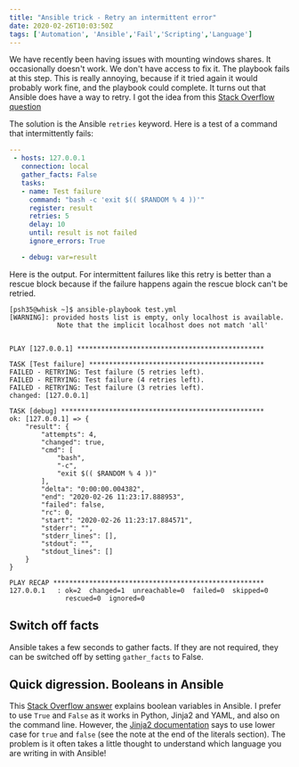 ```yaml
---
title: "Ansible trick - Retry an intermittent error"
date: 2020-02-26T10:03:50Z
tags: ['Automation', 'Ansible','Fail','Scripting','Language']
---
```


We have recently been having issues with mounting windows shares. It occasionally doesn't work. We don't have access to fix it.
The playbook fails at this step. This is really annoying, because if it tried again it would probably work fine, and
the playbook could complete. It turns out that Ansible does have a way to retry. I got the idea from this [Stack Overflow
question](https://stackoverflow.com/questions/44134642/how-to-retry-ansible-task-that-may-fail)

The solution is the Ansible `retries` keyword. Here is a test of a command that intermittently fails:

```yaml
---
 - hosts: 127.0.0.1
   connection: local
   gather_facts: False
   tasks:
   - name: Test failure
     command: "bash -c 'exit $(( $RANDOM % 4 ))'"
     register: result
     retries: 5
     delay: 10
     until: result is not failed
     ignore_errors: True

   - debug: var=result
```

Here is the output. For intermittent failures like this retry is better than a rescue block because if the failure happens again the rescue block
can't be retried.

```console
[psh35@whisk ~]$ ansible-playbook test.yml
[WARNING]: provided hosts list is empty, only localhost is available.
            Note that the implicit localhost does not match 'all'


PLAY [127.0.0.1] ***********************************************

TASK [Test failure] ********************************************
FAILED - RETRYING: Test failure (5 retries left).
FAILED - RETRYING: Test failure (4 retries left).
FAILED - RETRYING: Test failure (3 retries left).
changed: [127.0.0.1]

TASK [debug] ***************************************************
ok: [127.0.0.1] => {
    "result": {
        "attempts": 4, 
        "changed": true, 
        "cmd": [
            "bash", 
            "-c", 
            "exit $(( $RANDOM % 4 ))"
        ], 
        "delta": "0:00:00.004382", 
        "end": "2020-02-26 11:23:17.888953", 
        "failed": false, 
        "rc": 0, 
        "start": "2020-02-26 11:23:17.884571", 
        "stderr": "", 
        "stderr_lines": [], 
        "stdout": "", 
        "stdout_lines": []
    }
}

PLAY RECAP *****************************************************
127.0.0.1   : ok=2  changed=1  unreachable=0  failed=0  skipped=0
              rescued=0  ignored=0   
```

## Switch off facts

Ansible takes a few seconds to gather facts. If they are not required, they can be switched off by
setting `gather_facts` to False.

## Quick digression. Booleans in Ansible

This [Stack Overflow answer](https://stackoverflow.com/questions/47877464/how-exactly-does-ansible-parse-boolean-variables) 
explains boolean variables in Ansible. I prefer to use `True` and `False` as it works
in Python, Jinja2 and YAML, and also on the command line. However, the
[Jinja2 documentation](https://jinja.palletsprojects.com/en/2.11.x/templates/#literals) says  to use
lower case for `true` and `false` (see the note at the end of the literals section). 
The problem is it often takes a little thought to understand which
language you are writing in with Ansible!

